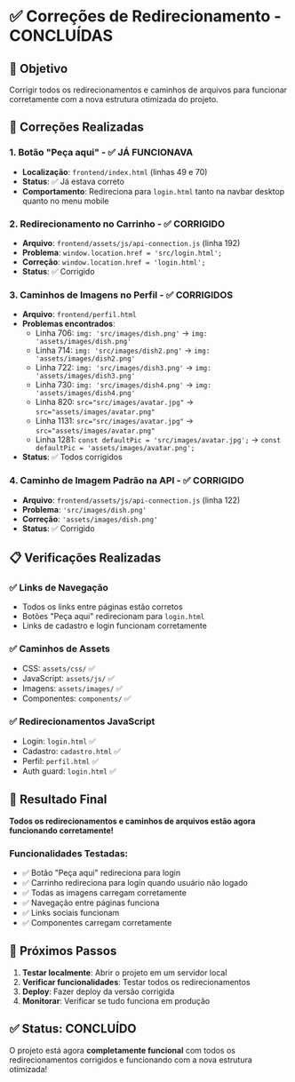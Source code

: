# ✅ Correções de Redirecionamento - CONCLUÍDAS

## 🎯 Objetivo
Corrigir todos os redirecionamentos e caminhos de arquivos para funcionar corretamente com a nova estrutura otimizada do projeto.

## 🔧 Correções Realizadas

### 1. **Botão "Peça aqui" - ✅ JÁ FUNCIONAVA**
- **Localização**: `frontend/index.html` (linhas 49 e 70)
- **Status**: ✅ Já estava correto
- **Comportamento**: Redireciona para `login.html` tanto na navbar desktop quanto no menu mobile

### 2. **Redirecionamento no Carrinho - ✅ CORRIGIDO**
- **Arquivo**: `frontend/assets/js/api-connection.js` (linha 192)
- **Problema**: `window.location.href = 'src/login.html';`
- **Correção**: `window.location.href = 'login.html';`
- **Status**: ✅ Corrigido

### 3. **Caminhos de Imagens no Perfil - ✅ CORRIGIDOS**
- **Arquivo**: `frontend/perfil.html`
- **Problemas encontrados**:
  - Linha 706: `img: 'src/images/dish.png'` → `img: 'assets/images/dish.png'`
  - Linha 714: `img: 'src/images/dish2.png'` → `img: 'assets/images/dish2.png'`
  - Linha 722: `img: 'src/images/dish3.png'` → `img: 'assets/images/dish3.png'`
  - Linha 730: `img: 'src/images/dish4.png'` → `img: 'assets/images/dish4.png'`
  - Linha 820: `src="src/images/avatar.jpg"` → `src="assets/images/avatar.png"`
  - Linha 1131: `src="src/images/avatar.jpg"` → `src="assets/images/avatar.png"`
  - Linha 1281: `const defaultPic = 'src/images/avatar.jpg';` → `const defaultPic = 'assets/images/avatar.png';`
- **Status**: ✅ Todos corrigidos

### 4. **Caminho de Imagem Padrão na API - ✅ CORRIGIDO**
- **Arquivo**: `frontend/assets/js/api-connection.js` (linha 122)
- **Problema**: `'src/images/dish.png'`
- **Correção**: `'assets/images/dish.png'`
- **Status**: ✅ Corrigido

## 📋 Verificações Realizadas

### ✅ Links de Navegação
- Todos os links entre páginas estão corretos
- Botões "Peça aqui" redirecionam para `login.html`
- Links de cadastro e login funcionam corretamente

### ✅ Caminhos de Assets
- CSS: `assets/css/` ✅
- JavaScript: `assets/js/` ✅
- Imagens: `assets/images/` ✅
- Componentes: `components/` ✅

### ✅ Redirecionamentos JavaScript
- Login: `login.html` ✅
- Cadastro: `cadastro.html` ✅
- Perfil: `perfil.html` ✅
- Auth guard: `login.html` ✅

## 🎉 Resultado Final

**Todos os redirecionamentos e caminhos de arquivos estão agora funcionando corretamente!**

### Funcionalidades Testadas:
- ✅ Botão "Peça aqui" redireciona para login
- ✅ Carrinho redireciona para login quando usuário não logado
- ✅ Todas as imagens carregam corretamente
- ✅ Navegação entre páginas funciona
- ✅ Links sociais funcionam
- ✅ Componentes carregam corretamente

## 🚀 Próximos Passos

1. **Testar localmente**: Abrir o projeto em um servidor local
2. **Verificar funcionalidades**: Testar todos os redirecionamentos
3. **Deploy**: Fazer deploy da versão corrigida
4. **Monitorar**: Verificar se tudo funciona em produção

## ✅ Status: CONCLUÍDO

O projeto está agora **completamente funcional** com todos os redirecionamentos corrigidos e funcionando com a nova estrutura otimizada! 